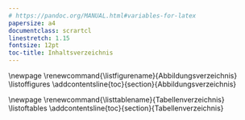 ```yaml
---
# https://pandoc.org/MANUAL.html#variables-for-latex
papersize: a4
documentclass: scrartcl
linestretch: 1.15
fontsize: 12pt
toc-title: Inhaltsverzeichnis
---
```


\newpage
\renewcommand{\listfigurename}{Abbildungsverzeichnis}
\listoffigures
\addcontentsline{toc}{section}{Abbildungsverzeichnis}

\newpage
\renewcommand{\listtablename}{Tabellenverzeichnis}
\listoftables
\addcontentsline{toc}{section}{Tabellenverzeichnis}
